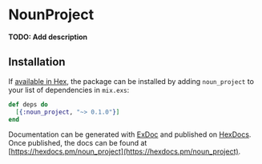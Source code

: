 # NounProject

**TODO: Add description**

## Installation

If [available in Hex](https://hex.pm/docs/publish), the package can be installed
by adding `noun_project` to your list of dependencies in `mix.exs`:

```elixir
def deps do
  [{:noun_project, "~> 0.1.0"}]
end
```

Documentation can be generated with [ExDoc](https://github.com/elixir-lang/ex_doc)
and published on [HexDocs](https://hexdocs.pm). Once published, the docs can
be found at [https://hexdocs.pm/noun_project](https://hexdocs.pm/noun_project).

